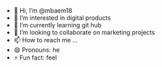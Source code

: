 - 👋 Hi, I’m @mbaem18
- 👀 I’m interested in digital products
- 🌱 I’m currently learning git hub
- 💞️ I’m looking to collaborate on marketing projects
- 📫 How to reach me ...
- 😄 Pronouns: he
- ⚡ Fun fact: feel

<!---
mbaem18/mbaem18 is a ✨ special ✨ repository because its `README.md` (this file) appears on your GitHub profile.
You can click the Preview link to take a look at your changes.
--->
